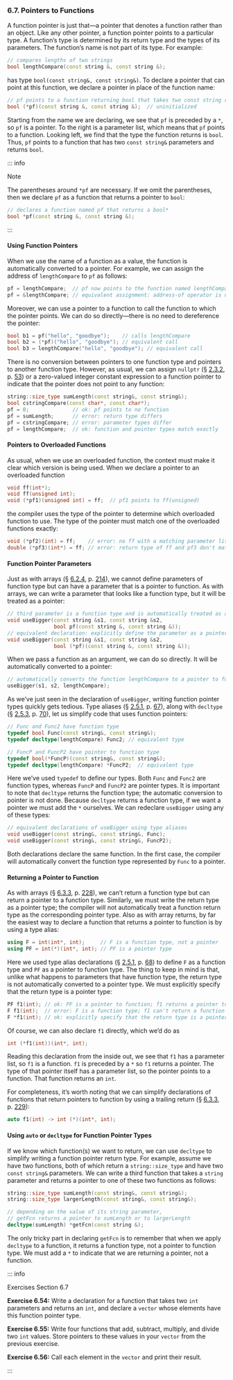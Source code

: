 <h3 id="filepos1702852">6.7. Pointers to Functions</h3>
<p>A function pointer is just that—a pointer that denotes a function rather than an object. Like any other pointer, a function pointer points to a particular type. A function’s type is determined by its return type and the types of its parameters. The function’s name is not part of its type. For example:</p>

```c++
// compares lengths of two strings
bool lengthCompare(const string &, const string &);
```

<p>has type <code>bool(const string&amp;, const string&amp;)</code>. To declare a pointer that can point at this function, we declare a pointer in place of the function name:</p>

```c++
// pf points to a function returning bool that takes two const string references
bool (*pf)(const string &, const string &);  // uninitialized
```

<p>Starting from the name we are declaring, we see that <code>pf</code> is preceded by a <code>*</code>, so <code>pf</code> is a pointer. To the right is a parameter list, which means that <code>pf</code> points to a function. Looking left, we find that the type the function returns is <code>bool</code>. Thus, <code>pf</code> points to a function that has two <code>const string&amp;</code> parameters and returns <code>bool</code>.</p>

::: info
<a id="filepos1706055"></a><p>Note</p>
<p>The parentheses around <code>*pf</code> are necessary. If we omit the parentheses, then we declare <code>pf</code> as a function that returns a pointer to <code>bool</code>:</p>

```c++
// declares a function named pf that returns a bool*
bool *pf(const string &, const string &);
```

:::

<h4>Using Function Pointers</h4>
<p>When we use the name of a function as a value, the function is automatically converted to a pointer. For example, we can assign the address of <code>lengthCompare</code> to <code>pf</code> as follows:</p>

```c++
pf = lengthCompare;  // pf now points to the function named lengthCompare
pf = &lengthCompare; // equivalent assignment: address-of operator is optional
```

<p>Moreover, we can use a pointer to a function to call the function to which the pointer points. We can do so directly—there is no need to dereference the pointer:</p>

```c++
bool b1 = pf("hello", "goodbye");    // calls lengthCompare
bool b2 = (*pf)("hello", "goodbye"); // equivalent call
bool b3 = lengthCompare("hello", "goodbye"); // equivalent call
```

<p>There is no conversion between pointers to one function type and pointers to another function type. However, as usual, we can assign <code>nullptr</code> (§ <a href="023-2.3._compound_types.html#filepos409391">2.3.2</a>, p. <a href="023-2.3._compound_types.html#filepos409391">53</a>) or a zero-valued integer constant expression to a function pointer to indicate that the pointer does not point to any function:</p>

```c++
string::size_type sumLength(const string&, const string&);
bool cstringCompare(const char*, const char*);
pf = 0;              // ok: pf points to no function
pf = sumLength;      // error: return type differs
pf = cstringCompare; // error: parameter types differ
pf = lengthCompare;  // ok: function and pointer types match exactly
```

<h4>Pointers to Overloaded Functions</h4>
<p>As usual, when we use an overloaded function, the context must make it clear which version is being used. When we declare a pointer to an overloaded function</p>

```c++
void ff(int*);
void ff(unsigned int);
void (*pf1)(unsigned int) = ff;  // pf1 points to ff(unsigned)
```

<p>the compiler uses the type of the pointer to determine which overloaded function to use. The type of the pointer must match one of the overloaded functions exactly:</p>

```c++
void (*pf2)(int) = ff;    // error: no ff with a matching parameter list
double (*pf3)(int*) = ff; // error: return type of ff and pf3 don't match
```

<h4><a id="filepos1713246"></a>Function Pointer Parameters</h4>
<p>Just as with arrays (§ <a href="064-6.2._argument_passing.html#filepos1499104">6.2.4</a>, p. <a href="064-6.2._argument_passing.html#filepos1499104">214</a>), we cannot define parameters of function type but can have a parameter that is a pointer to function. As with arrays, we can write a parameter that looks like a function type, but it will be treated as a pointer:</p>

```c++
// third parameter is a function type and is automatically treated as a pointer to function
void useBigger(const string &s1, const string &s2,
               bool pf(const string &, const string &));
// equivalent declaration: explicitly define the parameter as a pointer to function
void useBigger(const string &s1, const string &s2,
               bool (*pf)(const string &, const string &));
```

<p>When we pass a function as an argument, we can do so directly. It will be automatically converted to a pointer:</p>

```c++
// automatically converts the function lengthCompare to a pointer to function
useBigger(s1, s2, lengthCompare);
```

<p>As we’ve just seen in the declaration of <code>useBigger</code>, writing function pointer types quickly gets tedious. Type aliases (§ <a href="025-2.5._dealing_with_types.html#filepos536134">2.5.1</a>, p. <a href="025-2.5._dealing_with_types.html#filepos536134">67</a>), along with <code>decltype</code> (§ <a href="025-2.5._dealing_with_types.html#filepos562878">2.5.3</a>, p. <a href="025-2.5._dealing_with_types.html#filepos562878">70</a>), let us simplify code that uses function pointers:</p>

```c++
// Func and Func2 have function type
typedef bool Func(const string&, const string&);
typedef decltype(lengthCompare) Func2; // equivalent type

// FuncP and FuncP2 have pointer to function type
typedef bool(*FuncP)(const string&, const string&);
typedef decltype(lengthCompare) *FuncP2;  // equivalent type
```

<p>Here we’ve used <code>typedef</code> to define our types. Both <code>Func</code> and <code>Func2</code> are function types, whereas <code>FuncP</code> and <code>FuncP2</code> are pointer types. It is important to note that <code>decltype</code> returns the function type; the automatic conversion to pointer is not done. Because <code>decltype</code> returns a function type, if we want a pointer we must add the <code>*</code> ourselves. We can redeclare <code>useBigger</code> using any of these types:</p>

```c++
// equivalent declarations of useBigger using type aliases
void useBigger(const string&, const string&, Func);
void useBigger(const string&, const string&, FuncP2);
```

<p>Both declarations declare the same function. In the first case, the compiler will automatically convert the function type represented by <code>Func</code> to a pointer.</p>
<h4>Returning a Pointer to Function</h4>
<p>As with arrays (§ <a href="065-6.3._return_types_and_the_return_statement.html#filepos1583824">6.3.3</a>, p. <a href="065-6.3._return_types_and_the_return_statement.html#filepos1583824">228</a>), we can’t return a function type but can return a pointer to a function type. Similarly, we must write the return type as a pointer type; the compiler will not automatically treat a function return type as the corresponding pointer type. Also as with array returns, by far the easiest way to declare a function that returns a pointer to function is by using a type alias:</p>

```c++
using F = int(int*, int);     // F is a function type, not a pointer
using PF = int(*)(int*, int); // PF is a pointer type
```

<p><a id="filepos1720652"></a>Here we used type alias declarations (§ <a href="025-2.5._dealing_with_types.html#filepos536134">2.5.1</a>, p. <a href="025-2.5._dealing_with_types.html#filepos536134">68</a>) to define <code>F</code> as a function type and <code>PF</code> as a pointer to function type. The thing to keep in mind is that, unlike what happens to parameters that have function type, the return type is not automatically converted to a pointer type. We must explicitly specify that the return type is a pointer type:</p>

```c++
PF f1(int); // ok: PF is a pointer to function; f1 returns a pointer to function
F f1(int);  // error: F is a function type; f1 can't return a function
F *f1(int); // ok: explicitly specify that the return type is a pointer to function
```

<p>Of course, we can also declare <code>f1</code> directly, which we’d do as</p>

```c++
int (*f1(int))(int*, int);
```

<p>Reading this declaration from the inside out, we see that <code>f1</code> has a parameter list, so <code>f1</code> is a function. <code>f1</code> is preceded by a <code>*</code> so <code>f1</code> returns a pointer. The type of that pointer itself has a parameter list, so the pointer points to a function. That function returns an <code>int</code>.</p>
<p>For completeness, it’s worth noting that we can simplify declarations of functions that return pointers to function by using a trailing return (§ <a href="065-6.3._return_types_and_the_return_statement.html#filepos1583824">6.3.3</a>, p. <a href="065-6.3._return_types_and_the_return_statement.html#filepos1583824">229</a>):</p>

```c++
auto f1(int) -> int (*)(int*, int);
```

<h4>Using <code>auto</code> or <code>decltype</code> for Function Pointer Types</h4>
<p>If we know which function(s) we want to return, we can use <code>decltype</code> to simplify writing a function pointer return type. For example, assume we have two functions, both of which return a <code>string::size_type</code> and have two <code>const string&amp;</code> parameters. We can write a third function that takes a <code>string</code> parameter and returns a pointer to one of these two functions as follows:</p>

```c++
string::size_type sumLength(const string&, const string&);
string::size_type largerLength(const string&, const string&);

// depending on the value of its string parameter,
// getFcn returns a pointer to sumLength or to largerLength
decltype(sumLength) *getFcn(const string &);
```

<p>The only tricky part in declaring <code>getFcn</code> is to remember that when we apply <code>decltype</code> to a function, it returns a function type, not a pointer to function type. We must add a <code>*</code> to indicate that we are returning a pointer, not a function.</p>

::: info
<p>Exercises Section 6.7</p>
<p><strong>Exercise 6.54:</strong> Write a declaration for a function that takes two <code>int</code> parameters and returns an <code>int</code>, and declare a <code>vector</code> whose elements have this function pointer type.</p>
<p><strong>Exercise 6.55:</strong> Write four functions that add, subtract, multiply, and divide two <code>int</code> values. Store pointers to these values in your <code>vector</code> from the previous exercise.</p>
<p><strong>Exercise 6.56:</strong> Call each element in the <code>vector</code> and print their result.</p>
:::
